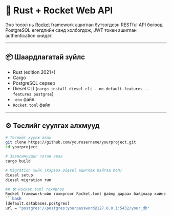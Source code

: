 # 🚀 Rust + Rocket Web API

Энэ төсөл нь [Rocket](https://rocket.rs/) framework ашиглан бүтээгдсэн RESTful API бөгөөд PostgreSQL өгөгдлийн санд холбогдож, JWT токен ашиглан authentication хийдэг.

---

## 📦 Шаардлагатай зүйлс

- Rust (edition 2021+)
- Cargo
- PostgreSQL сервер
- Diesel CLI (`cargo install diesel_cli --no-default-features --features postgres`)
- `.env` файл
- `Rocket.toml` файл

---

## ⚙️ Төслийг суулгах алхмууд

```bash
# Төслийг хуулж авах
git clone https://github.com/yourusername/yourproject.git
cd yourproject

# Зависимуудыг татаж авах
cargo build

# Migration хийх (Хэрвээ Diesel ашиглаж байгаа бол)
diesel setup
diesel migration run

## 🛠 Rocket.toml тохиргоо
Rocket framework-ийн тохиргоог Rocket.toml файлд дараах байдлаар хийнэ:
```bash
[default.databases.postgres]
url = "postgres://postgres:yourpassword@127.0.0.1:5432/your_db"
